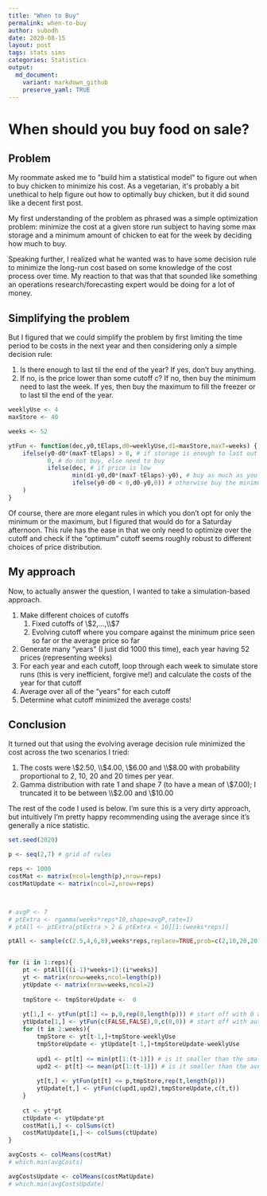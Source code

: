 ```yaml
---
title: "When to Buy"
permalink: when-to-buy
author: subodh
date: 2020-08-15
layout: post
tags: stats sims
categories: Statistics
output:
  md_document:
    variant: markdown_github
    preserve_yaml: TRUE
---
```


# When should you buy food on sale?
## Problem

My roommate asked me to "build him a statistical model" to figure out when to buy chicken to minimize his cost. As a vegetarian, it's probably a bit unethical to help figure out how to optimally buy chicken, but it did sound like a decent first post.

My first understanding of the problem as phrased was a simple optimization problem: minimize the cost at a given store run subject to having some max storage and a minimum amount of chicken to eat for the week by deciding how much to buy.

Speaking further, I realized what he wanted was to have some decision rule to minimize the long-run cost based on some knowledge of the cost process over time. My reaction to that was that that sounded like something an operations research/forecasting expert would be doing for a lot of money.

## Simplifying the problem

But I figured that we could simplify the problem by first limiting the
time period to be costs in the next year and then considering only a
simple decision rule:

1.  Is there enough to last til the end of the year? If yes, don’t buy
    anything.
2.  If no, is the price lower than some cutoff *c*? If no, then buy the
    minimum need to last the week. If yes, then buy the maximum to fill
    the freezer or to last til the end of the year.

``` r
weeklyUse <- 4
maxStore <- 40

weeks <- 52

ytFun <- function(dec,y0,tElaps,d0=weeklyUse,d1=maxStore,maxT=weeks) {
    ifelse(y0-d0*(maxT-tElaps) > 0, # if storage is enough to last out the year
           0, # do not buy, else need to buy
           ifelse(dec, # if price is low
                  min(d1-y0,d0*(maxT-tElaps)-y0), # buy as much as you can
                  ifelse(y0-d0 < 0,d0-y0,0)) # otherwise buy the minimum you need
    )
}
```

Of course, there are more elegant rules in which you don’t opt for only
the minimum or the maximum, but I figured that would do for a Saturday
afternoon. This rule has the ease in that we only need to optimize over
the cutoff and check if the “optimum” cutoff seems roughly robust to
different choices of price distribution.

## My approach

Now, to actually answer the question, I wanted to take a
simulation-based approach.

1.  Make different choices of cutoffs
    1.  Fixed cutoffs of \\$2,…,\\$7
    2.  Evolving cutoff where you compare against the minimum price seen
        so far or the average price so far
2.  Generate many “years” (I just did 1000 this time), each year having
    52 prices (representing weeks)
3.  For each year and each cutoff, loop through each week to simulate
    store runs (this is very inefficient, forgive me!) and calculate the
    costs of the year for that cutoff
4.  Average over all of the “years” for each cutoff
5.  Determine what cutoff minimized the average costs!

## Conclusion

It turned out that using the evolving average decision rule minimized
the cost across the two scenarios I tried: 

1. The costs were \\$2.50,
\\$4.00, \\$6.00 and \\$8.00 with probability proportional to 2, 10, 20 and 20
times per year. 
2. Gamma distribution with rate 1 and shape 7 (to have a
mean of \\$7.00); I truncated it to be between \\$2.00 and \\$10.00

The rest of the code I used is below. I’m sure this is a very dirty
approach, but intuitively I’m pretty happy recommending using the
average since it’s generally a nice statistic.

``` r
set.seed(2020)

p <- seq(2,7) # grid of rules

reps <- 1000
costMat <- matrix(ncol=length(p),nrow=reps)
costMatUpdate <- matrix(ncol=2,nrow=reps)



# avgP <- 7
# ptExtra <- rgamma(weeks*reps*10,shape=avgP,rate=1)
# ptAll <- ptExtra[ptExtra > 2 & ptExtra < 10][1:(weeks*reps)]

ptAll <- sample(c(2.5,4,6,8),weeks*reps,replace=TRUE,prob=c(2,10,20,20)/52)


for (i in 1:reps){
    pt <- ptAll[((i-1)*weeks+1):(i*weeks)]
    yt <- matrix(nrow=weeks,ncol=length(p))
    ytUpdate <- matrix(nrow=weeks,ncol=2)
    
    tmpStore <- tmpStoreUpdate <-  0
    
    yt[1,] <- ytFun(pt[1] <= p,0,rep(0,length(p))) # start off with 0 at y0
    ytUpdate[1,] <- ytFun(c(FALSE,FALSE),0,c(0,0)) # start off with auto-buying the minimum, start with 0
    for (t in 2:weeks){
        tmpStore <- yt[t-1,]+tmpStore-weeklyUse
        tmpStoreUpdate <- ytUpdate[t-1,]+tmpStoreUpdate-weeklyUse
        
        upd1 <- pt[t] <= min(pt[1:(t-1)]) # is it smaller than the smallest i've seen
        upd2 <- pt[t] <= mean(pt[1:(t-1)]) # is it smaller than the average i've seen
        
        yt[t,] <- ytFun(pt[t] <= p,tmpStore,rep(t,length(p)))
        ytUpdate[t,] <- ytFun(c(upd1,upd2),tmpStoreUpdate,c(t,t))
    }
    
    ct <- yt*pt
    ctUpdate <- ytUpdate*pt
    costMat[i,] <- colSums(ct)
    costMatUpdate[i,] <- colSums(ctUpdate)
}

avgCosts <- colMeans(costMat)
# which.min(avgCosts)

avgCostsUpdate <- colMeans(costMatUpdate)
# which.min(avgCostsUpdate)
```
